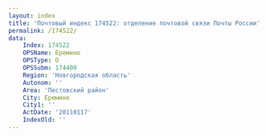 ```yaml
---
layout: index
title: 'Почтовый индекс 174522: отделение почтовой связи Почты России'
permalink: /174522/
data:
    Index: 174522
    OPSName: Еремино
    OPSType: О
    OPSSubm: 174400
    Region: 'Новгородская область'
    Autonom: ''
    Area: 'Пестовский район'
    City: Еремино
    City1: ''
    ActDate: '20110117'
    IndexOld: ''
---
```

